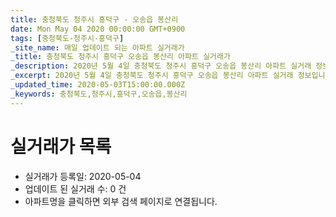 ```yaml
---
title: 충청북도 청주시 흥덕구 - 오송읍 봉산리
date: Mon May 04 2020 00:00:00 GMT+0900
tags: [충청북도-청주시-흥덕구]
_site_name: 매일 업데이트 되는 아파트 실거래가
_title: 충청북도 청주시 흥덕구 오송읍 봉산리 아파트 실거래가
_description: 2020년 5월 4일 충청북도 청주시 흥덕구 오송읍 봉산리 아파트 실거래 정보입니다. 0건 아파트 정보가 있습니다.
_excerpt: 2020년 5월 4일 충청북도 청주시 흥덕구 오송읍 봉산리 아파트 실거래 정보입니다. 0건 아파트 정보가 있습니다.
_updated_time: 2020-05-03T15:00:00.000Z
_keywords: 충청북도,청주시,흥덕구,오송읍,봉산리
---
```






# 실거래가 목록
- 실거래가 등록일: 2020-05-04
- 업데이트 된 실거래 수: 0 건
- 아파트명을 클릭하면 외부 검색 페이지로 연결됩니다.




